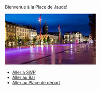 
Bienvenue à la Place de Jaude!

![](jaude.jpg)


- [Aller a SWP](ishak_sadallah_SWP.md)
- [Aller au Bar](failler_owen_bar.md)
- [Aller au Place de départ](index.md)

